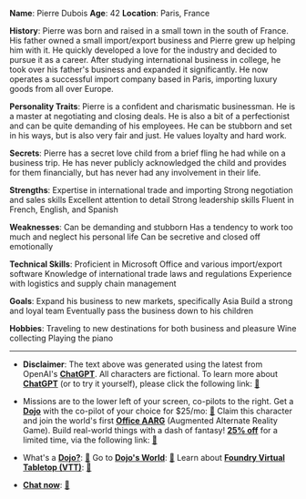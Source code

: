 **Name**: Pierre Dubois
**Age**: 42
**Location**: Paris, France

**History**:
Pierre was born and raised in a small town in the south of France. His father owned a small import/export business and Pierre grew up helping him with it. He quickly developed a love for the industry and decided to pursue it as a career. After studying international business in college, he took over his father's business and expanded it significantly. He now operates a successful import company based in Paris, importing luxury goods from all over Europe.

**Personality Traits**:
Pierre is a confident and charismatic businessman. He is a master at negotiating and closing deals. He is also a bit of a perfectionist and can be quite demanding of his employees. He can be stubborn and set in his ways, but is also very fair and just. He values loyalty and hard work.

**Secrets**:
Pierre has a secret love child from a brief fling he had while on a business trip. He has never publicly acknowledged the child and provides for them financially, but has never had any involvement in their life.

**Strengths**:
Expertise in international trade and importing
Strong negotiation and sales skills
Excellent attention to detail
Strong leadership skills
Fluent in French, English, and Spanish

**Weaknesses**:
Can be demanding and stubborn
Has a tendency to work too much and neglect his personal life
Can be secretive and closed off emotionally

**Technical Skills**:
Proficient in Microsoft Office and various import/export software
Knowledge of international trade laws and regulations
Experience with logistics and supply chain management

**Goals**:
Expand his business to new markets, specifically Asia
Build a strong and loyal team
Eventually pass the business down to his children

**Hobbies**:
Traveling to new destinations for both business and pleasure
Wine collecting
Playing the piano
 

---
* **Disclaimer**: The text above was generated using the latest from OpenAI's [**ChatGPT**](https://openai.com/blog/chatgpt/).  All characters are fictional.  To learn more about [**ChatGPT**](https://openai.com/blog/chatgpt/) (or to try it yourself), please click the following link: [:closed_book:](https://openai.com/blog/chatgpt/)

* Missions are to the lower left of your screen, co-pilots to the right. Get a [**Dojo**](https://workmates.live/marketplace) with the co-pilot of your choice for $25/mo: [:green_book:](https://workmates.live/marketplace) Claim this character and join the world's first [**Office AARG**](https://dojos.world) (Augmented Alternate Reality Game). Build real-world things with a dash of fantasy! [**25% off**](https://blog.workmates.live/deal-on-a-dojo) for a limited time, via the following link: [:green_book:](https://blog.workmates.live/deal-on-a-dojo) 

* What's a [**Dojo?**](https://workdojos.com): [:blue_book:](https://workdojos.com)  Go to [**Dojo's World**](https://dojos.world): [:blue_book:](https://dojos.world)  Learn about [**Foundry Virtual Tabletop (VTT)**](https://foundryvtt.com): [:closed_book:](https://foundryvtt.com/)

* [**Chat now**](https://chat.workmates.live/channel/support): [:ledger:](https://chat.workmates.live/channel/support)